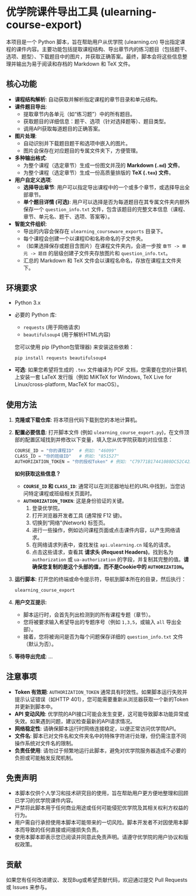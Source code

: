 # 优学院课件导出工具 (ulearning-course-export)

本项目是一个 Python 脚本，旨在帮助用户从优学院 (ulearning.cn) 导出指定课程的课件内容。主要功能包括提取课程结构、导出章节内的练习题目（包括题干、选项、题型）、下载题目中的图片，并获取正确答案。最终，脚本会将这些信息整理并输出为易于阅读和存档的 Markdown 和 TeX 文件。

## 核心功能

*   **课程结构解析**: 自动获取并解析指定课程的章节目录和单元结构。
*   **课件题目导出**:
    *   提取章节内各单元（如“练习题”）中的所有题目。
    *   获取题目的详细信息：题干、选项（针对选择题等）、题目类型。
    *   调用API获取每道题目的正确答案。
*   **图片处理**:
    *   自动识别并下载题目题干和选项中嵌入的图片。
    *   图片会保存在对应题目的专属文件夹下，方便管理。
*   **多种输出格式**:
    *   为整个课程（选定章节）生成一份图文并茂的 **Markdown (`.md`) 文件**。
    *   为整个课程（选定章节）生成一份高质量排版的 **TeX (`.tex`) 文件**。
*   **用户自定义选项**:
    *   **选择导出章节**: 用户可以指定导出课程中的一个或多个章节，或选择导出全部章节。
    *   **单个题目详情 (可选)**: 用户可以选择是否为每道题目在其专属文件夹内额外保存一个 `question_info.txt` 文件，包含该题目的完整文本信息（课程、章节、单元名、题干、选项、答案等）。
*   **智能文件组织**:
    *   导出的内容会保存在 `ulearning_courseware_exports` 目录下。
    *   每个课程会创建一个以课程ID和名称命名的子文件夹。
    *   （如果选择保存或题目含图片）在课程文件夹内，会进一步按 `章节 -> 单元 -> 题目` 的层级创建子文件夹存放图片和 `question_info.txt`。
    *   汇总的 Markdown 和 TeX 文件会以课程名命名，存放在课程主文件夹下。

## 环境要求

*   Python 3.x
*   必要的 Python 库:
    *   `requests` (用于网络请求)
    *   `beautifulsoup4` (用于解析HTML内容)

    您可以使用 pip (Python包管理器) 来安装这些依赖：
    ```bash
    pip install requests beautifulsoup4
    ```
*   **可选**: 如果您希望将生成的 `.tex` 文件编译为 PDF 文档，您需要在您的计算机上安装一套 LaTeX 发行版（例如 MiKTeX for Windows, TeX Live for Linux/cross-platform, MacTeX for macOS）。

## 使用方法

1.  **克隆或下载仓库**:
    将本项目代码下载到您的本地计算机。

2.  **配置必要信息**:
    打开脚本文件 (例如 `ulearning_course_export.py`)，在文件顶部的配置区域找到并修改以下变量，填入您从优学院获取的对应信息：
    ```python
    COURSE_ID = "你的课程ID"  # 例如: "46099"
    CLASS_ID = "你的班级ID"   # 例如: "851527"
    AUTHORIZATION_TOKEN = "你的授权Token" # 例如: "C79771B17441080DC52C42AF5C67289F"
    ```
    **如何获取这些信息？**
    *   **`COURSE_ID` 和 `CLASS_ID`**: 通常可以在浏览器地址栏的URL中找到，当您访问特定课程或班级相关页面时。
    *   **`AUTHORIZATION_TOKEN`**: 这是身份验证的关键。
        1.  登录优学院。
        2.  打开浏览器开发者工具 (通常按 F12 键)。
        3.  切换到“网络”(Network) 标签页。
        4.  进行一些操作，例如访问课程页面或点击课件内容，以产生网络请求。
        5.  在网络请求列表中，查找发往 `api.ulearning.cn` 域名的请求。
        6.  点击这些请求，查看其 **请求头 (Request Headers)**。找到名为 `authorization` 或 `ua-authorization` 的字段，并复制其完整的值。**请确保您复制的是这个头部的值，而不是Cookie中的 `AUTHORIZATION`。**

3.  **运行脚本**:
    打开您的终端或命令提示符，导航到脚本所在的目录，然后执行：
    ```bash
    ulearning_course_export
    ```


4.  **用户交互提示**:
    *   脚本运行时，会首先列出检测到的所有课程专题（章节）。
    *   您将被要求输入希望导出的专题序号（例如 `1,3,5`，或输入 `all` 导出全部）。
    *   接着，您将被询问是否为每个问题保存详细的 `question_info.txt` 文件（默认为否）。

5.  **等待导出完成**:
...
## 注意事项

*   **Token 有效期**: `AUTHORIZATION_TOKEN` 通常具有时效性。如果脚本运行失败并提示认证错误（如HTTP 401），您可能需要重新从浏览器获取一个新的Token并更新到脚本中。
*   **API 变动风险**: 优学院的API接口可能会发生变更，这可能导致脚本功能异常或失效。如果遇到问题，建议检查最新的API请求情况。
*   **网络稳定性**: 请确保脚本运行时网络连接稳定，以便正常访问优学院API。
*   **文件名**: 脚本已对文件名和文件夹名中的特殊字符进行处理，但仍需注意不同操作系统对文件名的限制。
*   **负责任使用**: 请勿过于频繁地运行此脚本，避免对优学院服务器造成不必要的负担或可能触发反爬机制。

## 免责声明

*   本脚本仅供个人学习和技术研究目的使用，旨在帮助用户更方便地整理和回顾已学习的优学院课件内容。
*   严禁将此脚本用于任何商业用途或任何可能侵犯优学院及其相关权利方权益的行为。
*   用户需自行承担使用本脚本可能带来的一切风险。脚本开发者不对因使用本脚本而导致的任何直接或间接损失负责。
*   使用本脚本即表示您已阅读并同意此免责声明。请遵守优学院的用户协议和版权政策。

## 贡献

如果您有任何改进建议、发现Bug或希望贡献代码，欢迎通过提交 Pull Requests 或 Issues 来参与。
